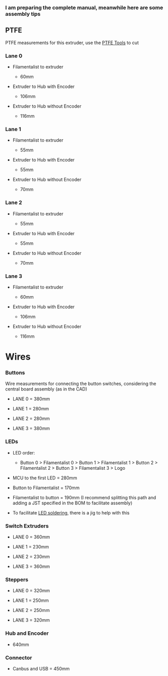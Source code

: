 ### I am preparing the complete manual, meanwhile here are some assembly tips


## PTFE
PTFE measurements for this extruder, use the [PTFE Tools](STLs/tools/PTFE_Tools.stl) to cut  

### Lane 0  

* Filamentalist to extruder  

    * 60mm  

* Extruder to Hub with Encoder  

    * 106mm  

* Extruder to Hub without Encoder  

    * 116mm  

### Lane 1  

* Filamentalist to extruder  

    * 55mm  

* Extruder to Hub with Encoder  

    * 55mm  

* Extruder to Hub without Encoder  

    * 70mm  

### Lane 2  

* Filamentalist to extruder  

    * 55mm  

* Extruder to Hub with Encoder  

    * 55mm  

* Extruder to Hub without Encoder  

    * 70mm  

### Lane 3  

* Filamentalist to extruder  

    * 60mm  

* Extruder to Hub with Encoder  

    * 106mm  

* Extruder to Hub without Encoder  

    * 116mm  


# Wires

### Buttons

Wire measurements for connecting the button switches, considering the central board assembly (as in the CAD)

* LANE 0 = 380mm 

* LANE 1 = 280mm 

* LANE 2 = 280mm

* LANE 3 = 380mm

### LEDs

* LED order:

    * Button 0 > Filamentalist 0 > Button 1 > Filamentalist 1 > Button 2 > Filamentalist 2 > Button 3 > Filamentalist 3 > Logo

* MCU to the first LED = 280mm  

* Button to Filamentalist = 170mm  

* Filamentalist to button = 190mm (I recommend splitting this path and adding a JST specified in the BOM to facilitate assembly)

* To facilitate [LED soldering](STLs/tools/LED_Soldering_Tool.stl), there is a jig to help with this

### Switch Extruders

* LANE 0 = 360mm

* LANE 1 = 230mm

* LANE 2 = 230mm

* LANE 3 = 360mm

### Steppers

* LANE 0 = 320mm

* LANE 1 = 250mm

* LANE 2 = 250mm

* LANE 3 = 320mm

### Hub and Encoder 

* 640mm

### Connector

* Canbus and USB = 450mm
